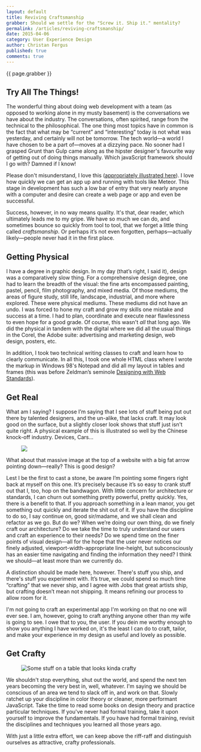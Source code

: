 ```yaml
---
layout: default
title: Reviving Craftsmanship
grabber: Should we settle for the "Screw it. Ship it." mentality?
permalink: /articles/reviving-craftsmanship/
date: 2015-04-06
category: User Experience Design
author: Christan Fergus
published: true
comments: true
---
```

<p class="grabber">{{ page.grabber }}</p>

## Try All The Things! ##
<span>T</span>he wonderful thing about doing web development with a team (as opposed to working alone in my musty basement) is the conversations we have about the industry. The conversations, often spirited, range from the technical to the philosophical. The one thing most topics have in common is the fact that what may be “current” and “interesting” today is not what was yesterday, and certainly will not be tomorrow. The tech world&mdash;a world I have chosen to be a part of&mdash;moves at a dizzying pace. No sooner had I grasped Grunt than Gulp came along as the hipster designer's favourite way of getting out of doing things manually. Which javaScript framework should I go with? Damned if I know!

Please don't misunderstand, I love this ([appropriately illustrated here](http://www.commitstrip.com/en/2014/11/25/west-side-project-story/ "Web Comic on CommitStrip called Side Project")). I love how quickly we can get an app up and running with tools like Meteor. This stage in development has such a low bar of entry that very nearly anyone with a computer and desire can create a web page or app and even be successful. 

Success, however, in no way means quality. It's that, dear reader, which ultimately leads me to my gripe. We have so much we can do, and sometimes bounce so quickly from tool to tool, that we forget a little thing called *craftsmanship*. Or perhaps it’s not even forgotten, perhaps&mdash;actually likely&mdash;people never had it in the first place.

## Getting Physical ##
I have a degree in graphic design. In my day (that’s right, I said it), design was a comparatively slow thing. For a comprehensive design degree, one had to learn the breadth of the visual: the fine arts encompassed painting, pastel, pencil, film photography, and mixed media. Of those mediums, the areas of figure study, still life, landscape, industrial, and more where explored. These were physical mediums. These mediums did not have an undo. I was forced to hone my craft and grow my skills one mistake and success at a time. I had to plan, coordinate and execute near flawlessness to even hope for a good grade. Of course, this wasn't _all_ that long ago. We did the physical in tandem with the digital where we did all the usual things in the Corel, the Adobe suite: advertising and marketing design, web design, posters, etc. 

In addition, I took two technical writing classes to craft and learn how to clearly communicate. In all this, I took one whole HTML class where I wrote the markup in Windows 98's Notepad and did all my layout in tables and frames (this was before Zeldman’s seminole [Designing with Web Standards](http://en.wikipedia.org/wiki/Designing_with_Web_Standards)).  

## Get Real ##
What am I saying? I suppose I’m saying that I see lots of stuff being put out there by talented designers, and the un-alike, that lacks craft. It may look good on the surface, but a slightly closer look shows that stuff just isn't quite right. A physical example of this is illustrated so well by the Chinese knock-off industry. Devices, Cars... 
<figure>
<img src="http://upload.wikimedia.org/wikipedia/commons/f/fa/Mini_Coopi%E2%84%A2.jpg" />
</figure>
What about that massive image at the top of a website with a big fat arrow pointing down&mdash;really? This is good design? 

Lest I be the first to cast a stone, be aware I’m pointing some fingers right back at myself on this one. It’s precisely because it’s so easy to crank stuff out that I, too, hop on the bandwagon. With little concern for architecture or standards, I can churn out something pretty powerful, pretty quickly. Yes, there is a benefit to that. If you approach something in a lean manor, you get something out quickly and iterate the shit out of it. If you have the discipline to do so, I say continue on, good sir/madame, and we shall clean and refactor as we go. But do we? When we’re doing our own thing, do we finely craft our architecture? Do we take the time to truly understand our users and craft an experience to their needs? Do we spend time on the finer points of visual design&mdash;all for the hope that the user never notices our finely adjusted, viewport-width-appropriate line-height, but subconsciously has an easier time navigating and finding the information they need? I think we should&mdash;at least more than we currently do.

A distinction should be made here, however. There's stuff you ship, and there's stuff you experiment with. It’s true, we could spend so much time “crafting” that we never ship, and I agree with Jobs that great artists ship, but crafting doesn’t mean not shipping. It means refining our process to allow room for it. 

I'm not going to craft an experimental app I'm working on that no one will ever see. I am, however, going to craft anything anyone other than my wife is going to see. I owe that to you, the user. If you dein me worthy enough to show you anything I have worked on, it's the least I can do to craft, tailor, and make your experience in my design as useful and lovely as possible.

## Get Crafty ##
<figure>
	<img src="https://res.cloudinary.com/fergd/image/upload/v1486845696/fergdblog/crafted.jpg" alt="Some stuff on a table that looks kinda crafty" onerror="imgError(this);" />
</figure>
We shouldn't stop everything, shut out the world, and spend the next ten years becoming the very best in, well, whatever. I'm saying we should be conscious of an area we tend to slack off in, and work on that. Slowly ratchet up your discipline in color theory or cleaner, more performant JavaScript. Take the time to read some books on design theory and practice particular techniques. If you've never had formal training, take it upon yourself to improve the fundamentals. If you have had formal training, revisit the disciplines and techniques you learned all those years ago. 

With just a little extra effort, we can keep above the riff-raff and distinguish ourselves as attractive, crafty professionals.